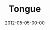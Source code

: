 ---
layout: message
category: message
series: "James: Putting Your Faith to Work"
title: "Tongue"
date: 2012-05-05-00-00
message_id: 725
audio: "http://s3.amazonaws.com/crossroads-media/message/audio/james_03.mp3"
audio-duration: "39:13"
program: "http://s3.amazonaws.com/crossroads-media/documents/05_05-06_12Program_OAKLEY.pdf"
description: "Brian Tome talks about the power of our tongues."
video: "http://s3.amazonaws.com/crossroads-media/message/video/james_03.mp4"
video-duration: "39:18"
video-image: "http://s3.amazonaws.com/crossroads-media/images/james_03_still.jpg"
explicit: false
---